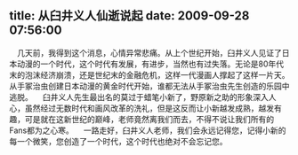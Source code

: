 title: 从臼井义人仙逝说起
date: 2009-09-28 07:56:00
---

　几天前，我得到这个消息，心情异常悲痛。从上个世纪开始，臼井义人见证了日本动漫的一个时代，这个时代有发展，有进步，当然也有过失落。无论是80年代末的泡沫经济崩溃，还是世纪末的金融危机，这样一代漫画人撑起了这样一片天。从手冢治虫创建日本动漫的黄金时代开始，谁都无法从手冢治虫先生创造的乐园中逃脱。
    　臼井义人先生最出名的莫过于蜡笔小新了，野原新之助的形象深入人心，虽然经过无数时代和画风改革的洗礼，但是这反而让小新越发成熟，越发有趣，可是就在这新世纪的巅峰，老师竟然离我们而去，不得不说让我们所有的Fans都为之心寒。
    　一路走好，臼井义人老师，我们会永远记得您，记得小新的每一个微笑，您创造了一个时代，这个时代也绝对不会忘记您。